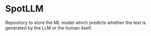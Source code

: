 # SpotLLM
Repository to store the ML model which predicts whether the text is generated by the LLM or the human itself.

